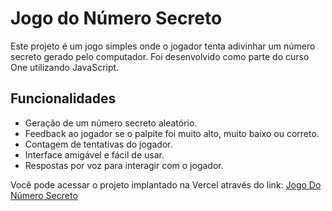 # Jogo do Número Secreto

Este projeto é um jogo simples onde o jogador tenta adivinhar um número secreto gerado pelo computador. Foi desenvolvido como parte do curso One utilizando JavaScript.

## Funcionalidades

<ul>
  <li>Geração de um número secreto aleatório.</li>
  <li>Feedback ao jogador se o palpite foi muito alto, muito baixo ou correto.</li>
  <li>Contagem de tentativas do jogador.</li>
  <li>Interface amigável e fácil de usar.</li>
  <li>Respostas por voz para interagir com o jogador.</li>
</ul>

 Você pode acessar o projeto implantado na Vercel através do link: [Jogo Do Número Secreto](https://vercel.com/viictorrmillans-projects/numerosecreto-one)
